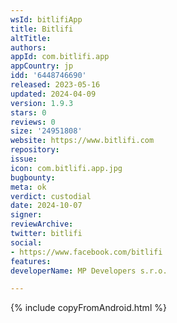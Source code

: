 ```yaml
---
wsId: bitlifiApp
title: Bitlifi
altTitle: 
authors: 
appId: com.bitlifi.app
appCountry: jp
idd: '6448746690'
released: 2023-05-16
updated: 2024-04-09
version: 1.9.3
stars: 0
reviews: 0
size: '24951808'
website: https://www.bitlifi.com
repository: 
issue: 
icon: com.bitlifi.app.jpg
bugbounty: 
meta: ok
verdict: custodial
date: 2024-10-07
signer: 
reviewArchive: 
twitter: bitlifi
social:
- https://www.facebook.com/bitlifi
features: 
developerName: MP Developers s.r.o.

---
```


{% include copyFromAndroid.html %}